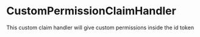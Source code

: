 # CustomPermissionClaimHandler
This custom claim handler will give custom permissions inside the id token 
